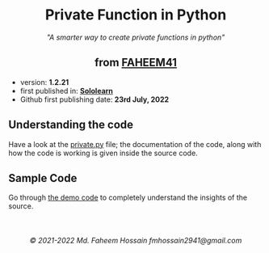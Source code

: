<h1 align="center">Private Function in Python</h1>
<p align="center"><i>"A smarter way to create private functions in python"</i><p>
  
<h2 align="center">from <a href="https://faheem41.github.io" target="_blank" rel="noreferrer">FAHEEM41</a></h2>

<p>
  <ul>
    <li>version: <strong>1.2.21</strong></li>
    <li>first published in: <strong><a href="https://www.sololearn.com" target="_blank" rel="noreferrer">Sololearn</a></strong></li>
    <li>Github first publishing date: <strong>23rd July, 2022</strong></li>
  </ul>
</p>

<p>
<h2>Understanding the code</h2>
Have a look at the <a href="https://github.com/Faheem41/Private-Function-in-Python/blob/main/src/main.py" rel="noreferrer">private.py</a> file; the documentation of the code, along with how the code is working is given inside the source code.
</p>

<p>
<h2>Sample Code</h2>
Go through <a href="https://github.com/Faheem41/Private-Function-in-Python/tree/main/sample" rel="noreferrer">the demo code</a> to completely understand the insights of the source.
</p>
</br>


<h6 align="center">© 2021-2022 Md. Faheem Hossain fmhossain2941@gmail.com</h6>
